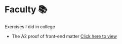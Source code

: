 # Faculty 📚
 Exercises I did in college
 <ul>
        <li>
            <p>The A2 proof of front-end matter <a href="https://emannuelop.github.io/Faculdade/Sistemas-de-Informa%C3%A7%C3%A3o/Desenvolvimento-Front-end/Prova-A2/index.html">Click here to view</a></p>
        </li>
    </ul>
